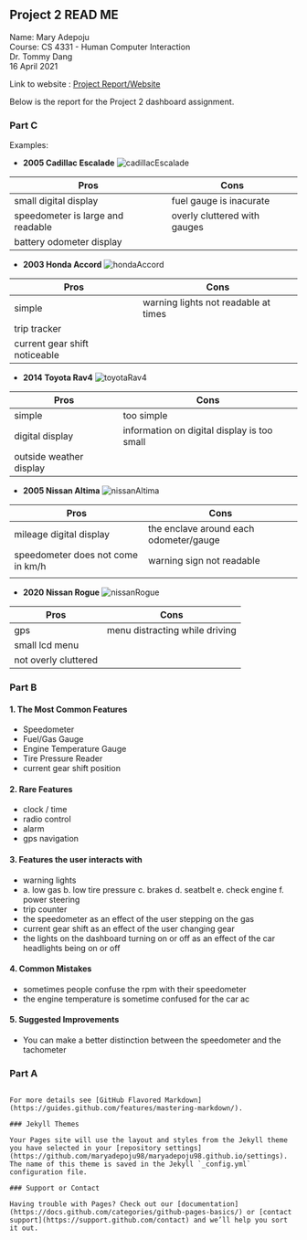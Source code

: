 ## Project 2 READ ME

Name: Mary Adepoju  
Course: CS 4331 - Human Computer Interaction  
Dr. Tommy Dang  
16 April 2021 

Link to website : [Project Report/Website](https://maryadepoju98.github.io/)
  
Below is the report for the Project 2 dashboard assignment. 

### Part C
Examples:
-   **2005 Cadillac Escalade** ![cadillacEscalade](https://user-images.githubusercontent.com/43687054/115165201-67048f00-a072-11eb-9706-26b9ed5f95c8.jpeg)

| Pros                              | Cons                        |   
|-----------------------------------|-----------------------------|
| small digital display             | fuel gauge is inacurate     | 
| speedometer is large and readable | overly cluttered with gauges| 
| battery odometer display          |                             |  

-   **2003 Honda Accord** ![hondaAccord](https://user-images.githubusercontent.com/43687054/115165223-84395d80-a072-11eb-970c-d119febe17dd.jpeg)

| Pros                           | Cons                                 |
|--------------------------------|--------------------------------------|
| simple                         | warning lights not readable at times |
| trip tracker                   |                                      |
| current gear shift noticeable  |                                      |

-   **2014 Toyota Rav4** ![toyotaRav4](https://user-images.githubusercontent.com/43687054/115165267-b5b22900-a072-11eb-9e89-5582b299a1ca.jpeg)

| Pros                     | Cons                                        |
|--------------------------|---------------------------------------------|
| simple                   | too simple                                  | 
| digital display          | information on digital display is too small |
| outside weather display  |                                             | 

-   **2005 Nissan Altima** ![nissanAltima](https://user-images.githubusercontent.com/43687054/115165248-a206c280-a072-11eb-8a39-0a895fd02abe.jpeg)

| Pros                              | Cons                                   |
|-----------------------------------|----------------------------------------|
| mileage digital display           | the enclave around each odometer/gauge |
| speedometer does not come in km/h | warning sign not readable              |
|                                   |                                        |

-   **2020 Nissan Rogue** ![nissanRogue](https://user-images.githubusercontent.com/43687054/115165231-8ef3f280-a072-11eb-8c27-b33def793ce1.jpg)

| Pros                  | Cons                           |
|-----------------------|--------------------------------|
| gps                   | menu distracting while driving |
| small lcd menu        |                                |
| not overly cluttered  |                                |


### Part B

#### 1. The Most Common Features
- Speedometer
- Fuel/Gas Gauge
- Engine Temperature Gauge
- Tire Pressure Reader
- current gear shift position

#### 2. Rare Features
- clock / time
- radio control
- alarm
- gps navigation

#### 3. Features the user interacts with

- warning lights
- a. low gas
  b. low tire pressure 
  c. brakes
  d. seatbelt 
  e. check engine
  f. power steering
-  trip counter 
-  the speedometer as an effect of the user stepping on the gas
-  current gear shift as an effect of the user changing gear
-  the lights on the dashboard turning on or off as an effect of the car headlights being on or off

#### 4. Common Mistakes
- sometimes people confuse the rpm with their speedometer
- the engine temperature is sometime confused for the car ac

#### 5. Suggested Improvements
- You can make a better distinction between the speedometer and the tachometer


### Part A

```

For more details see [GitHub Flavored Markdown](https://guides.github.com/features/mastering-markdown/).

### Jekyll Themes

Your Pages site will use the layout and styles from the Jekyll theme you have selected in your [repository settings](https://github.com/maryadepoju98/maryadepoju98.github.io/settings). The name of this theme is saved in the Jekyll `_config.yml` configuration file.

### Support or Contact

Having trouble with Pages? Check out our [documentation](https://docs.github.com/categories/github-pages-basics/) or [contact support](https://support.github.com/contact) and we’ll help you sort it out.
